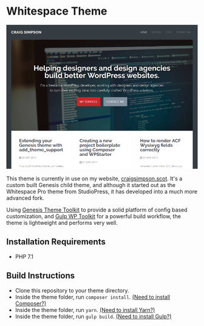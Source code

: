 # Whitespace Theme

![Whitespace Theme](https://github.com/craigsimps/whitespace/raw/master/develop/images/screenshot.png)

This theme is currently in use on my website, [craigsimpson.scot](https://craigsimpson.scot). It's a custom built Genesis child theme, and although it started out as the Whitespace Pro theme from StudioPress, it has developed into a much more advanced fork.

Using [Genesis Theme Toolkit](https://github.com/gamajo/genesis-theme-toolkit) to provide a solid platform of config based customization, and [Gulp WP Toolkit](https://github.com/craigsimps/gulp-wp-toolkit) for a powerful build workflow, the theme is lightweight and performs very well.

## Installation Requirements
* PHP 7.1

## Build Instructions
* Clone this repository to your theme directory.
* Inside the theme folder, run `composer install`. [(Need to install Composer?)](https://getcomposer.org/)
* Inside the theme folder, run `yarn`. [(Need to install Yarn?)](https://yarnpkg.com/)
* Inside the theme folder, run `gulp build`. [(Need to install Gulp?)](https://gulpjs.com/)

